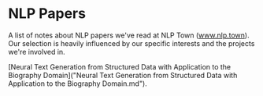 # NLP Papers

A list of notes about NLP papers we've read at NLP Town (www.nlp.town). Our selection is 
heavily influenced by our specific interests and the projects we're involved in.

[Neural Text Generation from Structured Data with Application to the Biography Domain]("Neural Text Generation from Structured Data with Application to the Biography Domain.md").